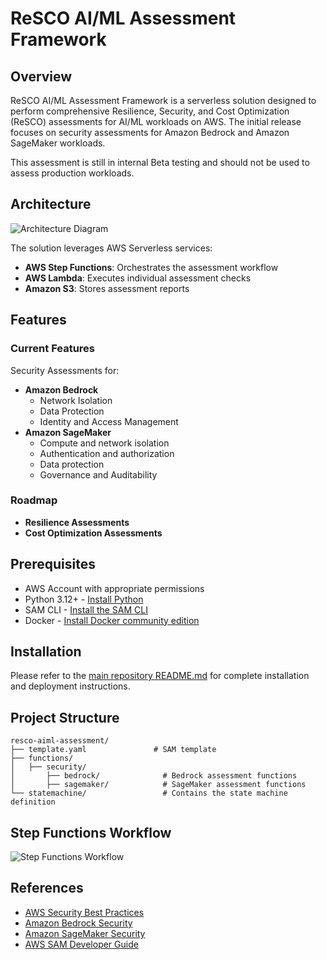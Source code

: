 # ReSCO AI/ML Assessment Framework

## Overview
ReSCO AI/ML Assessment Framework is a serverless solution designed to perform comprehensive Resilience, Security, and Cost Optimization (ReSCO) assessments for AI/ML workloads on AWS. The initial release focuses on security assessments for Amazon Bedrock and Amazon SageMaker workloads.

This assessment is still in internal Beta testing and should not be used to assess production workloads.

## Architecture
![Architecture Diagram](images/AI_MLReSCOAssessment.jpeg)

The solution leverages AWS Serverless services:

- **AWS Step Functions**: Orchestrates the assessment workflow
- **AWS Lambda**: Executes individual assessment checks
- **Amazon S3**: Stores assessment reports

## Features

### Current Features
Security Assessments for:
- **Amazon Bedrock**
  - Network Isolation
  - Data Protection
  - Identity and Access Management
- **Amazon SageMaker**
  - Compute and network isolation
  - Authentication and authorization
  - Data protection
  - Governance and Auditability

### Roadmap
- **Resilience Assessments**
- **Cost Optimization Assessments**

## Prerequisites
- AWS Account with appropriate permissions
- Python 3.12+ - [Install Python](https://www.python.org/downloads/)
- SAM CLI - [Install the SAM CLI](https://docs.aws.amazon.com/serverless-application-model/latest/developerguide/serverless-sam-cli-install.html)
- Docker - [Install Docker community edition](https://hub.docker.com/search/?type=edition&offering=community)

## Installation
Please refer to the [main repository README.md](../README.md) for complete installation and deployment instructions.

## Project Structure
```
resco-aiml-assessment/
├── template.yaml               # SAM template
├── functions/
│   ├── security/ 
│       ├── bedrock/              # Bedrock assessment functions
│       ├── sagemaker/            # SageMaker assessment functions
└── statemachine/                 # Contains the state machine definition
```

## Step Functions Workflow
![Step Functions Workflow](images/StepFunctionsFlow.png)

## References
- [AWS Security Best Practices](https://docs.aws.amazon.com/security/)
- [Amazon Bedrock Security](https://docs.aws.amazon.com/bedrock/latest/userguide/security.html)
- [Amazon SageMaker Security](https://docs.aws.amazon.com/sagemaker/latest/dg/security.html)
- [AWS SAM Developer Guide](https://docs.aws.amazon.com/serverless-application-model/latest/developerguide/what-is-sam.html)
